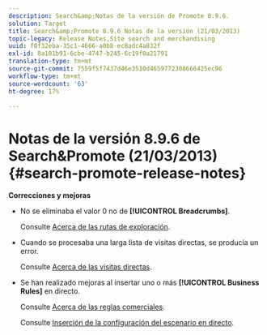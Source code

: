 ```yaml
---
description: Search&amp;Notas de la versión de Promote 8.9.6.
solution: Target
title: Search&amp;Promote 8.9.6 Notas de la versión (21/03/2013)
topic-legacy: Release Notes,Site search and merchandising
uuid: f0f32eba-35c1-4666-a0b8-ec8adc4a832f
exl-id: 8a101b91-6cbe-4747-b245-6c19f0a21791
translation-type: tm+mt
source-git-commit: 7559f5f7437d46e3510d4659772308666425ec96
workflow-type: tm+mt
source-wordcount: '63'
ht-degree: 17%

---
```


# Notas de la versión 8.9.6 de Search&amp;Promote (21/03/2013){#search-promote-release-notes}

**Correcciones y mejoras**

* No se eliminaba el valor 0 no de **[!UICONTROL Breadcrumbs]**.

   Consulte [Acerca de las rutas de exploración](../c-about-design-menu/c-about-breadcrumbs.md#concept_FB8A943C594A4A1593B118141DA61F03).

* Cuando se procesaba una larga lista de visitas directas, se producía un error.

   Consulte [Acerca de las visitas directas](../c-about-rules-menu/c-about-direct-hits.md#concept_C5EE074A19FD4D5B8DD21DB575E35565).

* Se han realizado mejoras al insertar uno o más **[!UICONTROL Business Rules]** en directo.

   Consulte [Acerca de las reglas comerciales](../c-about-rules-menu/c-about-business-rules.md#concept_2A93D76216754D3D8412CDEA00BD26BD).

   Consulte [Inserción de la configuración del escenario en directo](../c-about-staging.md#task_44306783B4C0408AAA58B471DAF2D9A4).
